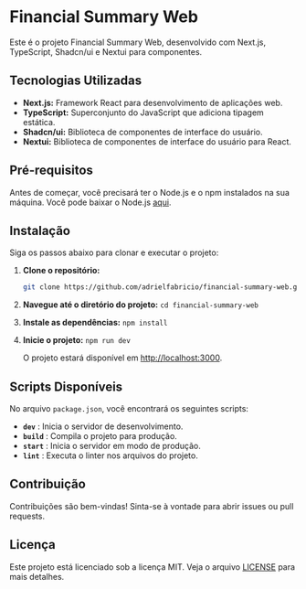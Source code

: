 
# Financial Summary Web

Este é o projeto Financial Summary Web, desenvolvido com Next.js, TypeScript, Shadcn/ui e Nextui para componentes.

## Tecnologias Utilizadas

- **Next.js:** Framework React para desenvolvimento de aplicações web.
- **TypeScript:** Superconjunto do JavaScript que adiciona tipagem estática.
- **Shadcn/ui:** Biblioteca de componentes de interface do usuário.
- **Nextui:** Biblioteca de componentes de interface do usuário para React.

## Pré-requisitos

Antes de começar, você precisará ter o Node.js e o npm instalados na sua máquina. Você pode baixar o Node.js [aqui](https://nodejs.org/).

## Instalação

Siga os passos abaixo para clonar e executar o projeto:

1. **Clone o repositório:**

   ```bash
   git clone https://github.com/adrielfabricio/financial-summary-web.git
   ```


2. **Navegue até o diretório do projeto:**
  `cd financial-summary-web`
1. **Instale as dependências:**
  `npm install`
2. **Inicie o projeto:**
  `npm run dev`

   O projeto estará disponível em [http://localhost:3000]().

## Scripts Disponíveis

No arquivo `package.json`, você encontrará os seguintes scripts:

* **`dev`** : Inicia o servidor de desenvolvimento.
* **`build`** : Compila o projeto para produção.
* **`start`** : Inicia o servidor em modo de produção.
* **`lint`** : Executa o linter nos arquivos do projeto.

## Contribuição

Contribuições são bem-vindas! Sinta-se à vontade para abrir issues ou pull requests.

## Licença

Este projeto está licenciado sob a licença MIT. Veja o arquivo [LICENSE]() para mais detalhes.
